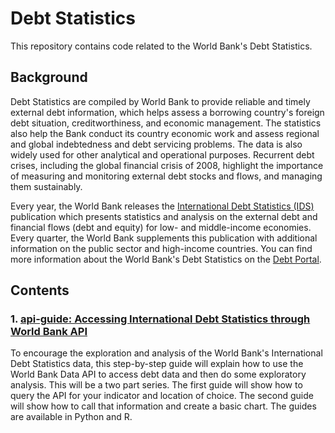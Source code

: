 # Debt Statistics
This repository contains code related to the World Bank's Debt Statistics.

## Background
Debt Statistics are compiled by World Bank to provide reliable and timely external debt information, which helps assess a borrowing country's foreign debt situation, creditworthiness, and economic management. The statistics also help the Bank conduct its country economic work and assess regional and global indebtedness and debt servicing problems. The data is also widely used for other analytical and operational purposes. Recurrent debt crises, including the global financial crisis of 2008, highlight the importance of measuring and monitoring external debt stocks and flows, and managing them sustainably.


Every year, the World Bank releases the [International Debt Statistics (IDS)](https://data.worldbank.org/products/ids) publication which presents statistics and analysis on the external debt and financial flows (debt and equity) for low- and middle-income economies. Every quarter, the World Bank supplements this publication with additional information on the public sector and high-income countries. You can find more information about the World Bank's Debt Statistics on the [Debt Portal](http://datatopics.worldbank.org/debt/).

## Contents
### 1. [api-guide: Accessing International Debt Statistics through World Bank API](https://worldbank.github.io/debt-data/api-guide/)

To encourage the exploration and analysis of the World Bank's International Debt Statistics data, this step-by-step guide will explain how to use the World Bank Data API to access debt data and then do some exploratory analysis. This will be a two part series. The first guide will show how to query the API for your indicator and location of choice. The second guide will show how to call that information and create a basic chart. The guides are available in Python and R.
